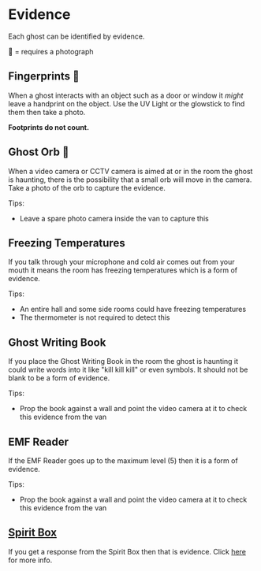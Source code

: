 
# Evidence

Each ghost can be identified by evidence.

📸 = requires a photograph

## Fingerprints 📸

When a ghost interacts with an object such as a door or window it _might_ leave a handprint on the object. Use the UV Light or the glowstick to find them then take a photo.

**Footprints do not count.**

## Ghost Orb 📸

When a video camera or CCTV camera is aimed at or in the room the ghost is haunting, there is the possibility that a small orb will move in the camera. Take a photo of the orb to capture the evidence.

Tips:

- Leave a spare photo camera inside the van to capture this

## Freezing Temperatures

If you talk through your microphone and cold air comes out from your mouth it means the room has freezing temperatures which is a form of evidence.

Tips:

- An entire hall and some side rooms could have freezing temperatures
- The thermometer is not required to detect this

## Ghost Writing Book

If you place the Ghost Writing Book in the room the ghost is haunting it could write words into it like "kill kill kill" or even symbols. It should not be blank to be a form of evidence.

Tips:

- Prop the book against a wall and point the video camera at it to check this evidence from the van

## EMF Reader

If the EMF Reader goes up to the maximum level (5) then it is a form of evidence.

Tips:

- Prop the book against a wall and point the video camera at it to check this evidence from the van

## [Spirit Box](../items/spirit-box)

If you get a response from the Spirit Box then that is evidence. Click [here](../items/spirit-box) for more info.
